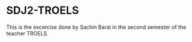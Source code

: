 # SDJ2-TROELS
This is the excercise done by Sachin Baral in the second semester of the teacher TROELS.
